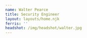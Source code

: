 ```yaml
---
name: Walter Pearce
title: Security Engineer
layout: layouts/home.njk
ferris: ''
headshot: /img/headshot/walter.jpg
---
```

